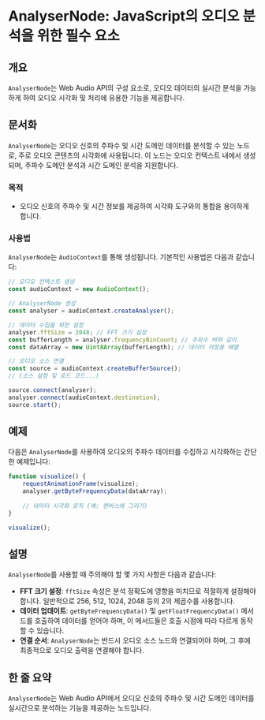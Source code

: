 <!--
Meta Description: # AnalyserNode: JavaScript의 오디오 분석을 위한 필수 요소 ## 개요 `AnalyserNode`는 Web Audio API의 구성 요소로, 오디오 데이터의 실시간 분석을 가능하게 하여 오디오 시각화 및 처리에 유용한 기능을 제공합니다. ## 문서화...
Meta Keywords: 오디오, analysernode, 주파수, audiocontext, analyser
-->

# AnalyserNode: JavaScript의 오디오 분석을 위한 필수 요소

## 개요
`AnalyserNode`는 Web Audio API의 구성 요소로, 오디오 데이터의 실시간 분석을 가능하게 하여 오디오 시각화 및 처리에 유용한 기능을 제공합니다.

## 문서화
`AnalyserNode`는 오디오 신호의 주파수 및 시간 도메인 데이터를 분석할 수 있는 노드로, 주로 오디오 콘텐츠의 시각화에 사용됩니다. 이 노드는 오디오 컨텍스트 내에서 생성되며, 주파수 도메인 분석과 시간 도메인 분석을 지원합니다.

### 목적
- 오디오 신호의 주파수 및 시간 정보를 제공하여 시각화 도구와의 통합을 용이하게 합니다.

### 사용법
`AnalyserNode`는 `AudioContext`를 통해 생성됩니다. 기본적인 사용법은 다음과 같습니다:

```javascript
// 오디오 컨텍스트 생성
const audioContext = new AudioContext();

// AnalyserNode 생성
const analyser = audioContext.createAnalyser();

// 데이터 수집을 위한 설정
analyser.fftSize = 2048; // FFT 크기 설정
const bufferLength = analyser.frequencyBinCount; // 주파수 버퍼 길이
const dataArray = new Uint8Array(bufferLength); // 데이터 저장용 배열

// 오디오 소스 연결
const source = audioContext.createBufferSource();
// (소스 설정 및 로드 코드...)

source.connect(analyser);
analyser.connect(audioContext.destination);
source.start();
```

## 예제
다음은 `AnalyserNode`를 사용하여 오디오의 주파수 데이터를 수집하고 시각화하는 간단한 예제입니다:

```javascript
function visualize() {
    requestAnimationFrame(visualize);
    analyser.getByteFrequencyData(dataArray);
    
    // 데이터 시각화 로직 (예: 캔버스에 그리기)
}

visualize();
```

## 설명
`AnalyserNode`를 사용할 때 주의해야 할 몇 가지 사항은 다음과 같습니다:

- **FFT 크기 설정**: `fftSize` 속성은 분석 정확도에 영향을 미치므로 적절하게 설정해야 합니다. 일반적으로 256, 512, 1024, 2048 등의 2의 제곱수를 사용합니다.
- **데이터 업데이트**: `getByteFrequencyData()` 및 `getFloatFrequencyData()` 메서드를 호출하여 데이터를 얻어야 하며, 이 메서드들은 호출 시점에 따라 다르게 동작할 수 있습니다.
- **연결 순서**: `AnalyserNode`는 반드시 오디오 소스 노드와 연결되어야 하며, 그 후에 최종적으로 오디오 출력을 연결해야 합니다.

## 한 줄 요약
`AnalyserNode`는 Web Audio API에서 오디오 신호의 주파수 및 시간 도메인 데이터를 실시간으로 분석하는 기능을 제공하는 노드입니다.